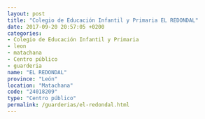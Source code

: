 ```yaml
---
layout: post
title: "Colegio de Educación Infantil y Primaria EL REDONDAL"
date: 2017-09-20 20:57:05 +0200
categories:
- Colegio de Educación Infantil y Primaria
- leon
- matachana
- Centro público
- guarderia
name: "EL REDONDAL"
province: "León"
location: "Matachana"
code: "24018209"
type: "Centro público"
permalink: /guarderias/el-redondal.html
---
```

